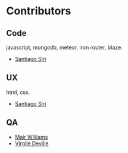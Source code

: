 # Contributors

## Code

javascript, mongodb, meteor, iron router, blaze.

* [Santiago Siri](http://github.com/santisiri)

## UX

html, css.

* [Santiago Siri](http://github.com/santisiri)

## QA

* [Mair Williams](https://github.com/mairwilliams)
* [Virgile Deville](https://github.com/virgile-dev)
